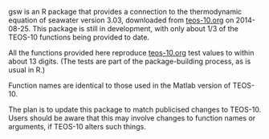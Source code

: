 gsw is an R package that provides a connection to the thermodynamic equation of
seawater version 3.03, downloaded from [teos-10.org](http://www.teos-10.org) on
2014-08-25. This package is still in development, with only about 1/3 of the
TEOS-10 functions being provided to date. 

All the functions provided here reproduce [teos-10.org](http://www.teos-10.org)
test values to within about 13 digits. (The tests are part of the
package-building process, as is usual in R.)

Function names are identical to those used in the Matlab version of TEOS-10.

The plan is to update this package to match publicised changes to TEOS-10.
Users should be aware that this may involve changes to function names or
arguments, if TEOS-10 alters such things.

